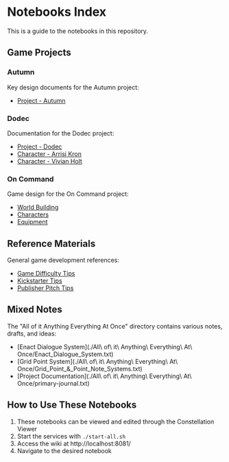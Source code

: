 # Notebooks Index

This is a guide to the notebooks in this repository.

## Game Projects

### Autumn
Key design documents for the Autumn project:
- [Project - Autumn](./autumn-wiki-pages/Project_-_Autumn.txt)

### Dodec
Documentation for the Dodec project:
- [Project - Dodec](./dodec-wiki-pages/Project_-_Dodec.txt)
- [Character - Arrisi Kron](./dodec-wiki-pages/Dodec_-_Arrisi_Kron.txt)
- [Character - Vivian Holt](./dodec-wiki-pages/Dodec_-_Vivian_Holt.txt)

### On Command
Game design for the On Command project:
- [World Building](./on-command-wiki/world/)
- [Characters](./on-command-wiki/characters/)
- [Equipment](./on-command-wiki/equipment/)

## Reference Materials

General game development references:
- [Game Difficulty Tips](./reference/game_difficulty_tips.txt)
- [Kickstarter Tips](./reference/kickstarter_tips.txt)
- [Publisher Pitch Tips](./reference/Publisher_Pitch_Tips.txt)

## Mixed Notes

The "All of it Anything Everything At Once" directory contains various notes, drafts, and ideas:
- [Enact Dialogue System](./All\ of\ it\ Anything\ Everything\ At\ Once/Enact_Dialogue_System.txt)
- [Grid Point System](./All\ of\ it\ Anything\ Everything\ At\ Once/Grid_Point_\&_Point_Note_Systems.txt)
- [Project Documentation](./All\ of\ it\ Anything\ Everything\ At\ Once/primary-journal.txt)

## How to Use These Notebooks

1. These notebooks can be viewed and edited through the Constellation Viewer
2. Start the services with `./start-all.sh`
3. Access the wiki at http://localhost:8081/
4. Navigate to the desired notebook